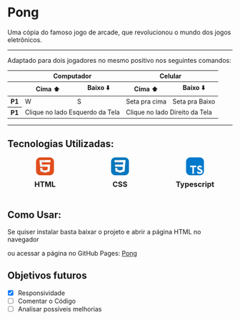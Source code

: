 # Pong

Uma cópia do famoso jogo de arcade, que revolucionou o mundo dos jogos eletrônicos.

---
Adaptado para dois jogadores no mesmo positivo nos seguintes comandos:

<table>
<thead>
<tr>
	<th></th>
	<th colspan="2">Computador</th>
	<th colspan="2">Celular</th>
</tr>
<tr>
	<th></th>
	<th>Cima ⬆️</th>
	<th>Baixo ⬇️</th>
	<th>Cima ⬆️</th>
	<th>Baixo ⬇️</th>
</tr>
</thead>

<tbody>
<tr>
	<th>P1</th>
	<td>W</td>
	<td>S</td>
	<td>Seta pra cima</td>
	<td>Seta pra Baixo</td>
</tr>
<tr>
	<th>P1</th>
	<td colspan="2">Clique no lado Esquerdo da Tela</td>
	<td colspan="2">Clique no lado Direito da Tela</td>
</tr>
</tbody>
</table>

---

## Tecnologias Utilizadas: 
<div style="display:flex; width:100%; justify-content:space-evenly;">

<div style="display:flex; flex-direction: column; width:100%; align-items:center;">
<img width="40" alt="HTML" src="https://raw.githubusercontent.com/tandpfun/skill-icons/main/icons/HTML.svg"/>
<h3 style="margin-top: 10px;">HTML</h3>
</div>

<div style="display:flex; flex-direction: column; width:100%; align-items:center;">
<img  width="40" alt="CSS" src="https://raw.githubusercontent.com/tandpfun/skill-icons/main/icons/CSS.svg">
<h3 style="margin-top: 10px;">CSS</h3>
</div>

<div style="display:flex; flex-direction: column; width:100%; align-items:center;">
<img width="40" alt="TypeScript" src="https://raw.githubusercontent.com/tandpfun/skill-icons/main/icons/TypeScript.svg">
<h3 style="margin-top: 10px;">Typescript</h3>
</div>

</div>

## Como Usar:

Se quiser instalar basta baixar o projeto
e abrir a página HTML no navegador

ou acessar a página no GitHub Pages:
[Pong](http://destinyfrog.github.io/Pong)

## Objetivos futuros
- [x] Responsividade
- [ ] Comentar o Código
- [ ] Analisar possíveis melhorias